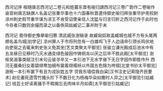西河记序
桉随唐志西河记二卷元和姓纂东晋有喻归譔西河记三卷广韵作二卷喻作谕音树唐志缺譔人名盖记张重华事也十六国春秋晋遣侍御史喻归拜张重华护羌校尉凉州刺史假节重华谋为凉王不肯受诏使亲信人沈猛与归言归折之西河记作于此时也今存者只数则余撮而录之以备佚简姑臧记二事并附于末

西河记    晋侍御史豫章喻归篡  清武威张澍辑录
故臧匈奴故盖臧城也城不方有头尾两翅名盖鸟城[初学记]
凉州罪人于市将刑忽有一白雄鸡飞于人边请命引颈长鸣伏地向吏驱之去辄来刺史张义免其坐[艺文类聚太平御览]
张骏立谦光殿成后池水中有五龙昼日见移时乃灭水通变绿色骏因作铸铜龙以厌之后卒不胜此殿[太平御览]
  澍桉吴淑事类赋注引末句云骏寻卒又一本引池下无水字昼下无日字因作即胜作升
西河无蚕桑妇女着碧缬帬加细布裳着缬襦袄以外国五色锦为袴褶[北堂书钞太平御览]
  澍桉一本引布裳下有且为戎狄姓五字
贷我东墙偿我白粱[汉书注史记索隐齐民要术]
赵伦妻死遗雪竹搔头阶下不数日化为杨梅华朶如撒时人异之[太平御览引姑臧记]
钱芸士好读离骚手不暇揭忘去肉味半月如斋[太平御览引姑臧记]
